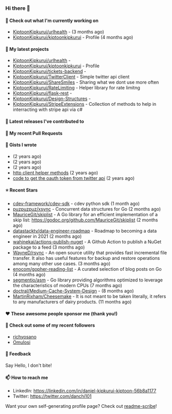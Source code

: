 
### Hi there 👋

#### 👷 Check out what I'm currently working on

- [KiptoonKipkurui/urlhealth](https://github.com/KiptoonKipkurui/urlhealth) -  (3 months ago)
- [KiptoonKipkurui/kiptoonkipkurui](https://github.com/KiptoonKipkurui/kiptoonkipkurui) - Profile (4 months ago)

#### 🌱 My latest projects

- [KiptoonKipkurui/urlhealth](https://github.com/KiptoonKipkurui/urlhealth) - 
- [KiptoonKipkurui/kiptoonkipkurui](https://github.com/KiptoonKipkurui/kiptoonkipkurui) - Profile
- [KiptoonKipkurui/tickets-backend](https://github.com/KiptoonKipkurui/tickets-backend) - 
- [KiptoonKipkurui/TwitterClient](https://github.com/KiptoonKipkurui/TwitterClient) - Simple twitter api client
- [KiptoonKipkurui/ShareSmiles](https://github.com/KiptoonKipkurui/ShareSmiles) - Sharing what we dont use more often
- [KiptoonKipkurui/RateLimiting](https://github.com/KiptoonKipkurui/RateLimiting) - Helper library for rate limitng 
- [KiptoonKipkurui/flask-rest](https://github.com/KiptoonKipkurui/flask-rest) - 
- [KiptoonKipkurui/Design-Structures](https://github.com/KiptoonKipkurui/Design-Structures) - 
- [KiptoonKipkurui/StripeExtensions](https://github.com/KiptoonKipkurui/StripeExtensions) - Collection of methods to help in interracting with stripe api via c#

#### 🔭 Latest releases I've contributed to


#### 🔨 My recent Pull Requests



#### 📓 Gists I wrote

- [](https://gist.github.com/75f8e6859120ff76384203162ff71031) (2 years ago)
- [](https://gist.github.com/36d123dbcfae3aa16c9fa05d14b77e70) (2 years ago)
- [](https://gist.github.com/03aa6a9e4d1f6e83ffe6ce69bac8ade0) (2 years ago)
- [http client helper methods](https://gist.github.com/42b4af13921bcb86f7f2aa61d76dc5f3) (2 years ago)
- [code to get the oauth token from twitter api](https://gist.github.com/4f857e433d186cdd79501c0bd4bff8b9) (2 years ago)

#### ⭐ Recent Stars

- [cdev-framework/cdev-sdk](https://github.com/cdev-framework/cdev-sdk) - cdev python sdk (1 month ago)
- [puzpuzpuz/xsync](https://github.com/puzpuzpuz/xsync) - Concurrent data structures for Go (2 months ago)
- [MauriceGit/skiplist](https://github.com/MauriceGit/skiplist) - A Go library for an efficient implementation of a skip list: https://godoc.org/github.com/MauriceGit/skiplist (2 months ago)
- [datastacktv/data-engineer-roadmap](https://github.com/datastacktv/data-engineer-roadmap) - Roadmap to becoming a data engineer in 2021 (2 months ago)
- [wahinekai/actions-publish-nuget](https://github.com/wahinekai/actions-publish-nuget) - A Github Action to publish a NuGet package to a feed (3 months ago)
- [WayneD/rsync](https://github.com/WayneD/rsync) - An open source utility that provides fast incremental file transfer. It also has useful features for backup and restore operations among many other use cases. (3 months ago)
- [enocom/gopher-reading-list](https://github.com/enocom/gopher-reading-list) - A curated selection of blog posts on Go (4 months ago)
- [segmentio/asm](https://github.com/segmentio/asm) - Go library providing algorithms optimized to leverage the characteristics of modern CPUs (7 months ago)
- [doctral/Medium-Cache-System-Design](https://github.com/doctral/Medium-Cache-System-Design) -  (8 months ago)
- [MartinRixham/Cheesemake](https://github.com/MartinRixham/Cheesemake) - It is not meant to be taken literally, it refers to any manufacturers of dairy products. (11 months ago)

#### ❤️ These awesome people sponsor me (thank you!)


#### 👯 Check out some of my recent followers

- [richyosano](https://github.com/richyosano)
- [Omulosi](https://github.com/Omulosi)

#### 💬 Feedback

Say Hello, I don't bite!

#### 📫 How to reach me
- LinkedIn: https://linkedin.com/in/daniel-kipkurui-kiptoon-56b8a1177
- Twitter: https://twitter.com/danchi101


Want your own self-generating profile page? Check out [readme-scribe](https://github.com/muesli/readme-scribe)!
